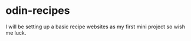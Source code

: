 # odin-recipes
I will be  setting up a basic recipe websites as my first mini project so wish me luck.

